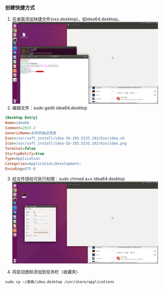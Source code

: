 ### 创建快捷方式
1. 在桌面添加快捷文件(xxx.desktop)，如idea64.desktop。
![img](../imgs/linux/img1.png)
2. 编辑文件：sudo gedit idea64.desktop
~~~ ini
[Desktop Entry]
Name=idea64
Comment=2019.3
GenericName=文件的描述信息
Exec=/usr/soft_install/idea-IU-193.5233.102/bin/idea.sh
Icon=/usr/soft_install/idea-IU-193.5233.102/bin/idea.png
Terminal=false
StartupNotify=true
Type=Application
Categories=Application;Development;
Encoding=UTF-8
~~~
3. 给文件授权可执行权限：sudo chmod a+x idea64.desktop
![img](../imgs/linux/img2.png)

3. 将启动图标添加到任务栏（收藏夹）
``` shell
sudo cp ~/桌面/idea.desktop /usr/share/applications
```
